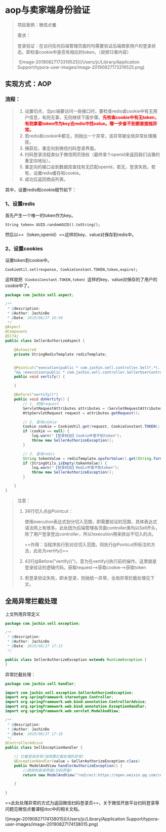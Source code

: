 # aop与卖家端身份验证





> 项目案例：微信点餐
>
> 需求：
>
> ​		登录验证：在访问任何后端管理页面时均需要验证后端商家用户的登录状态，即检查cookie中是否有相应的token。（视频12章内容）
>
> ​			![image-20190827173319525](/Users/jc/Library/Application Support/typora-user-images/image-20190827173319525.png)



## 实现方式：AOP

### 流程：

> 1. 设置切点，当pc端要访问一些接口时，要检查redis或cookie中有无用户信息，有则无事，无则继续下面步骤。**<font color='red'>先检查cookie中有无token，有则拿着token作为key去redis中找value。哪一步查不到都直接抛异常。</font>**
> 2. 若redis和cookie中都无，则抛出一个异常，该异常被全局异常处理捕获。
> 3. 捕获后，重定向到微信扫码登录界面。
> 4. 扫码登录流程类似于微信网页授权（最终拿个openid来返回我们设置的重定向地址）。
> 5. 重定向的接口会到数据库查找有无匹配openid，若无，登录失败。若有，设置redis缓存和cookie。
> 6. 成功后返回商品列表。



其中，设置redis和cookie细节如下：

### 1、设置redis

首先产生一个唯一的token作为key。

```
String token= UUID.randomUUID().toString();
```

然后以==（token,openid）==这样的key、value对保存到redis中。

### 2、设置cookies

设置token到cookie中。

```
CookieUtil.set(response, CookieConstant.TOKEN,token,expire);
```

这样就把`（CookeiConstant.TOKEN,token）`这样的key、value对保存的了用户的cookie中了。





```java
package com.jachin.sell.aspect;

/**
 * @description:
 * @Author: JachinDo
 * @Date: 2019/08/27 16:58
 */
@Aspect
@Component
@Slf4j
public class SellerAuthorizeAspect {

    @Autowired
    private StringRedisTemplate redisTemplate;


    @Pointcut("execution(public * com.jachin.sell.controller.Sell*.*(..))" +
    "&& !execution(public * com.jachin.sell.controller.SellerUserController.*(..))")
    public void vertify() {

    }

    @Before("vertify()")
    public void doVertify() {
        // 1. 获取request
        ServletRequestAttributes attributes = (ServletRequestAttributes) RequestContextHolder.getRequestAttributes();
        HttpServletRequest request = attributes.getRequest();

        // 2. 查询cookie
        Cookie cookie = CookieUtil.get(request, CookieConstant.TOKEN);
        if (cookie == null) {
            log.warn("【登录校验】Cookie中查不到token");
            throw new SellerAuthorizeException();
        }

        // 3. 查询redis
        String tokenValue = redisTemplate.opsForValue().get(String.format(RedisConstant.TOKEN_PREFIX, cookie.getValue()));
        if (StringUtils.isEmpty(tokenValue)) {
            log.warn("【登录校验】Redis中查不到token");
            throw new SellerAuthorizeException();
        }

    }
}
```

> 注意：
>
> 1. 36行切入点@Pointcut：
>
>    使用execution表达式划分切入范围，即需要验证的范围，具体表达式语法网上有很多。此处因为后端管理各页面controller类均以Sell开头，除了用户登录登出controller，所以!execution用来排出不切入的点。
>
>    ==作用：当程序执行到对应切入范围，则执行@Pointcut所标注的方法，此处为vertify()==
>
> 2. 42行@Before("vertify()")，意为在vertify()执行前的操作。这里就是登录验证的逻辑代码，获取request-->获取cookie-->获取token
>
> 3. 若登录验证失败，即未登录，则抛统一异常，全局异常拦截处理见下文。



## 全局异常拦截处理

上文所用异常定义

```java
package com.jachin.sell.exception;

/**
 * @description:
 * @Author: JachinDo
 * @Date: 2019/08/27 17:15
 */

public class SellerAuthorizeException extends RuntimeException {
}
```



异常拦截处理：

```java
package com.jachin.sell.handler;

import com.jachin.sell.exception.SellerAuthorizeException;
import org.springframework.stereotype.Controller;
import org.springframework.web.bind.annotation.ControllerAdvice;
import org.springframework.web.bind.annotation.ExceptionHandler;
import org.springframework.web.servlet.ModelAndView;

/**
 * @description:
 * @Author: JachinDo
 * @Date: 2019/08/27 17:18
 */
@ControllerAdvice
public class SellExceptionHandler {

    // 拦截登录异常(指明要拦截处理的异常)
    @ExceptionHandler(value = SellerAuthorizeException.class)
    public ModelAndView handlerAuthorizeException() {
        //跳转到登录界面(扫码界面)
        return new ModelAndView("redirect:https://open.weixin.qq.com/connect/qrconnect?appid=wx6ad144e54af67d87&redirect_uri=http%3A%2F%2Fsell.springboot.cn%2Fsell%2Fqr%2FoTgZpwTykQPhdjiI8rWYEgXjWhI8&response_type=code&scope=snsapi_login&state=http%3a%2f%2fjachin2013.natapp1.cc%2fsell%2fwechat%2fqrUserInfo");

    }

}
```



==此处处理异常的方式为返回微信扫码登录页==，关于微信开放平台扫码登录等问题见微信点餐课程doc中的相关文档。

![image-20190827174138015](/Users/jc/Library/Application Support/typora-user-images/image-20190827174138015.png)